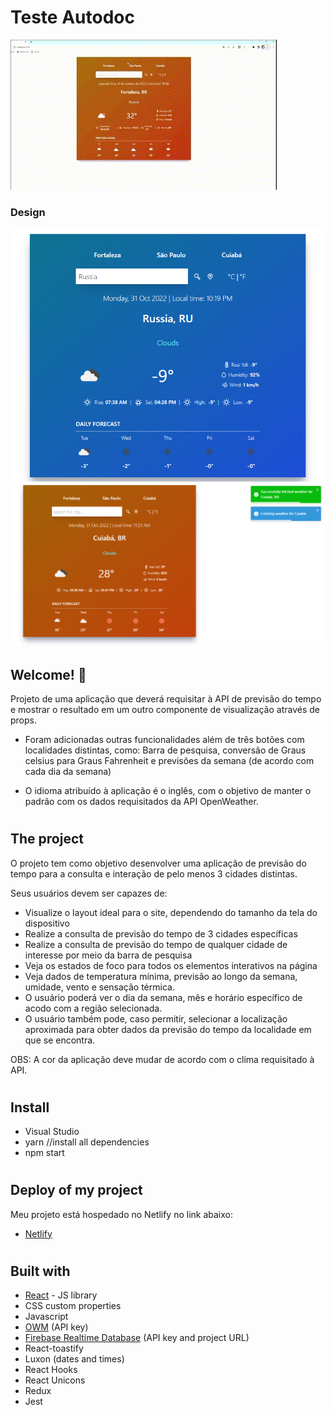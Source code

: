 # Teste Autodoc

![Design preview for the Project](./public/images/demonstração.gif)

### Design

![Design preview for the Project](./public/images/image1.png)
![Design preview for the Project](./public/images/image2.png)

## Welcome! 👋

Projeto de uma aplicação que deverá requisitar à API de previsão do tempo e mostrar o resultado em um outro componente de visualização através de props.

- Foram adicionadas outras funcionalidades além de três botões com localidades distintas, como: Barra de pesquisa, conversão de Graus celsius para Graus Fahrenheit e previsões da semana (de acordo com cada dia da semana)

- O idioma atribuído à aplicação é o inglês, com o objetivo de manter o padrão com os dados requisitados da API OpenWeather.

#

## The project

O projeto tem como objetivo desenvolver uma aplicação de previsão do tempo para a consulta e interação de pelo menos 3 cidades distintas.

Seus usuários devem ser capazes de:

- Visualize o layout ideal para o site, dependendo do tamanho da tela do dispositivo
- Realize a consulta de previsão do tempo de 3 cidades específicas
- Realize a consulta de previsão do tempo de qualquer cidade de interesse por meio da barra de pesquisa
- Veja os estados de foco para todos os elementos interativos na página
- Veja dados de temperatura mínima, previsão ao longo da semana, umidade, vento e sensação térmica.
- O usuário poderá ver o dia da semana, mês e horário específico de acodo com a região selecionada.
- O usuário também pode, caso permitir, selecionar a localização aproximada para obter dados da previsão do tempo da localidade em que se encontra.

OBS: A cor da aplicação deve mudar de acordo com o clima requisitado à API.

#

## Install

- Visual Studio
- yarn //install all dependencies
- npm start
#

## Deploy of my project

Meu projeto está hospedado no Netlify no link abaixo:
- [Netlify](https://test-autodoc-daniel-braga.netlify.app/)

#

## Built with

- [React](https://reactjs.org/) - JS library
- CSS custom properties
- Javascript
- [OWM](https://openweathermap.org/) (API key)
- [Firebase Realtime Database](https://firebase.google.com/) (API key and project URL)
- React-toastify
- Luxon (dates and times)
- React Hooks
- React Unicons
- Redux
- Jest
